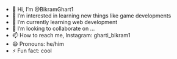 - 👋 Hi, I’m @BikramGhart1
- 👀 I’m interested in learning new things like game developments
- 🌱 I’m currently learning web development
- 💞️ I’m looking to collaborate on ...
- 📫 How to reach me, Instagram: gharti_bikram1
- 😄 Pronouns: he/him
- ⚡ Fun fact: cool

<!---
BikramGhart1/BikramGhart1 is a ✨ special ✨ repository because its `README.md` (this file) appears on your GitHub profile.
You can click the Preview link to take a look at your changes.
--->
